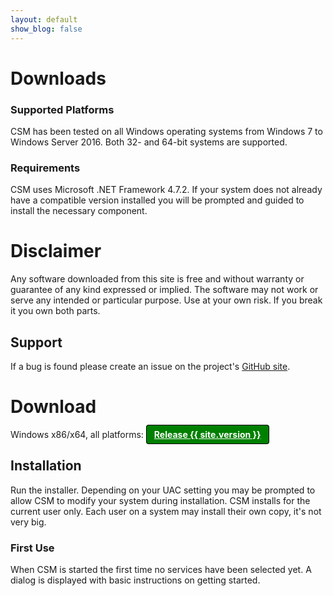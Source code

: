 ```yaml
---
layout: default
show_blog: false
---
```


# Downloads

### Supported Platforms

CSM has been tested on all Windows operating systems from Windows 7 to Windows Server 2016.
Both 32- and 64-bit systems are supported.

### Requirements

CSM uses Microsoft .NET Framework 4.7.2. If your system does not already have a compatible
version installed you will be prompted and guided to install the necessary component. 

# Disclaimer

Any software downloaded from this site is free and without warranty or guarantee of any
kind expressed or implied. The software may not work or serve any intended or particular
purpose. Use at your own risk. If you break it you own both parts.

## Support

If a bug is found please create an issue on the project's [GitHub site](https://github.com/Corionis/CorionisServiceManager.NET).

# Download

Windows x86/x64, all platforms: <a style="border:1px solid black; border-radius:.25rem; background-color:green;
color:white; padding:.375rem .75rem; font-weight:bolder;"
href="https://github.com/Corionis/CorionisServiceManager.NET/raw/main/deploy/CorionisServiceManager{{ site.version }}.exe?raw=true">Release {{ site.version }}</a>

## Installation

Run the installer. Depending on your UAC setting you may be prompted to allow CSM to
modify your system during installation. CSM installs for the current user only. Each
user on a system may install their own copy, it's not very big.

### First Use

When CSM is started the first time no services have been selected yet. A dialog is displayed
with basic instructions on getting started.

